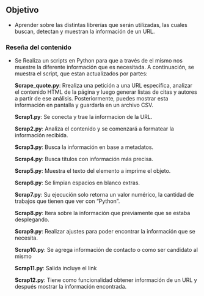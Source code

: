 ## Objetivo 
- Aprender sobre las distintas librerías que serán utilizadas, las cuales buscan, detectan y muestran la información de un URL. 

### Reseña del contenido 

- Se Realiza un scripts en Python para que a través de el mismo nos muestre la diferente información que es necesitada. 
  A continuación, se muestra el script, que estan actualizados por partes:
  
  **Scrape_quote.py**: Rrealiza una petición a una URL específica, analizar el contenido HTML de la página y luego generar listas de citas y autores a partir de ese   análisis. Posteriormente, puedes mostrar esta información en pantalla y guardarla en un archivo CSV.
  
  **Scrap1.py**: Se conecta y trae la informacion de la URL.
  
  **Scrap2.py**:  Analiza el contenido y se comenzará a formatear la información recibida.
  
  **Scrap3.py**: Busca la información en base a metadatos.
  
  **Scrap4.py**: Busca títulos con información más precisa.
  
  **Scrap5.py**: Muestra el texto del elemento a imprime el objeto.
  
  **Scrap6.py**: Se limpian espacios en blanco extras.
  
  **Scrap7.py**: Su ejecución solo retorna un valor numérico, la cantidad de trabajos que tienen que ver con “Python”.
  
  **Scrap8.py**: Itera sobre la información que previamente que se estaba desplegando.
  
  **Scrap9.py**: Realizar ajustes para poder encontrar la información que se necesita.
  
  **Scrap10.py**: Se agrega información de contacto o como ser candidato al mismo
  
  **Scrap11.py**: Salida incluye el link
  
  **Scrap12.py**: Tiene como funcionalidad obtener información de un URL y después mostrar la información encontrada. 

   
